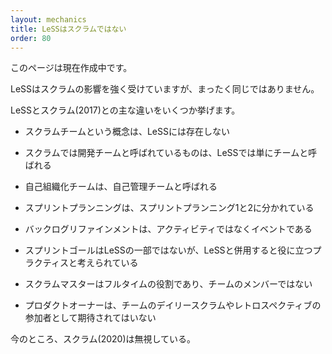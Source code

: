 ```yaml
---
layout: mechanics
title: LeSSはスクラムではない
order: 80
---
```

<!--
LeSS is not Scrum
-->

<!--
This page in under construction

Although LeSS is strongly influenced by Scrum, it is definitively not the same.

Some key differences between LeSS and Scrum 2017 are:
-->
このページは現在作成中です。

LeSSはスクラムの影響を強く受けていますが、まったく同じではありません。

LeSSとスクラム(2017)との主な違いをいくつか挙げます。

<!--
The concept of Scrum Team does not exist in LeSS.
What is called Development Team in Scrum is simply called Team in LeSS.
Self-organizing teams are called Self-managing Team.

Sprint Planning is split in Sprint Planning 1 and Sprint Planning 2.
Backlog Refinement is not an activity but an event.
Sprint Goal is not a part of LeSS but considered to be a useful practice to use with LeSS.
Scrum Master is a fulltime role, not a member of a Team.
Product Owner is not an expected participant in Team Daily Scrum or in Team Retrospective.
-->
 - スクラムチームという概念は、LeSSには存在しない
 - スクラムでは開発チームと呼ばれているものは、LeSSでは単にチームと呼ばれる
 - 自己組織化チームは、自己管理チームと呼ばれる

 - スプリントプランニングは、スプリントプランニング1と2に分かれている
 - バックログリファインメントは、アクティビティではなくイベントである
 - スプリントゴールはLeSSの一部ではないが、LeSSと併用すると役に立つプラクティスと考えられている
 - スクラムマスターはフルタイムの役割であり、チームのメンバーではない
 - プロダクトオーナーは、チームのデイリースクラムやレトロスペクティブの参加者として期待されてはいない

<!--
For now, we are ignoring the Scrum 2020 version.
-->
今のところ、スクラム(2020)は無視している。